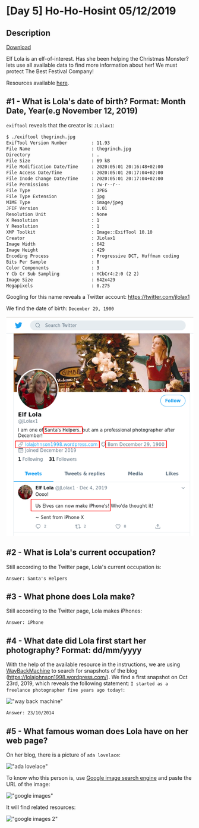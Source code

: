 # [Day 5] Ho-Ho-Hosint 05/12/2019

## Description

[Download](files/thegrinch.jpg)

Elf Lola is an elf-of-interest. Has she been helping the Christmas Monster? lets use all available data to find more information about her! We must protect The Best Festival Company!

Resources available [here](https://blog.tryhackme.com/ho-ho/).

## #1 - What is Lola's date of birth? Format: Month Date, Year(e.g November 12, 2019)

`exiftool` reveals that the creator is: `JLolax1`:

~~~
$ ./exiftool thegrinch.jpg 
ExifTool Version Number         : 11.93
File Name                       : thegrinch.jpg
Directory                       : .
File Size                       : 69 kB
File Modification Date/Time     : 2020:05:01 20:16:48+02:00
File Access Date/Time           : 2020:05:01 20:17:04+02:00
File Inode Change Date/Time     : 2020:05:01 20:17:04+02:00
File Permissions                : rw-r--r--
File Type                       : JPEG
File Type Extension             : jpg
MIME Type                       : image/jpeg
JFIF Version                    : 1.01
Resolution Unit                 : None
X Resolution                    : 1
Y Resolution                    : 1
XMP Toolkit                     : Image::ExifTool 10.10
Creator                         : JLolax1
Image Width                     : 642
Image Height                    : 429
Encoding Process                : Progressive DCT, Huffman coding
Bits Per Sample                 : 8
Color Components                : 3
Y Cb Cr Sub Sampling            : YCbCr4:2:0 (2 2)
Image Size                      : 642x429
Megapixels                      : 0.275
~~~

Googling for this name reveals a Twitter account: https://twitter.com/jlolax1

We find the date of birth: `December 29, 1900`

!["twitter"](files/twitter.png)

## #2 - What is Lola's current occupation?

Still according to the Twitter page, Lola's current occupation is:
~~~
Answer: Santa's Helpers
~~~

## #3 - What phone does Lola make?

Still according to the Twitter page, Lola makes iPhones:
~~~
Answer: iPhone
~~~

## #4 - What date did Lola first start her photography? Format: dd/mm/yyyy

With the help of the available resource in the instructions, we are using [WayBackMachine](https://archive.org/web/) to search for snapshots of the blog (https://lolajohnson1998.wordpress.com/). We find a first snapshot on Oct 23rd, 2019, which reveals the following statement: `I started as a freelance photographer five years ago today!`:

!["way back machine"](file/waybackmachine.png)

~~~
Answer: 23/10/2014 
~~~

## #5 - What famous woman does Lola have on her web page?

On her blog, there is a picture of `ada lovelace`:

!["ada lovelace"](file/reverse_image_search.jpg)

To know who this person is, use [Google image search engine](https://images.google.com/?gws_rd=ssl) and paste the URL of the image:

!["google images"](file/google-images.jpg)

It will find related resources:

!["google images 2"](file/google-images-2.jpg)
